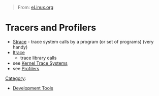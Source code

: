 > From: [eLinux.org](http://eLinux.org/Tracers_and_Profilers "http://eLinux.org/Tracers_and_Profilers")


# Tracers and Profilers



-   [Strace](http://eLinux.org/Strace "Strace") - trace system calls by a program (or set
    of programs) (very handy)
-   [ltrace](http://eLinux.org/index.php?title=Ltrace&action=edit&redlink=1 "Ltrace (page does not exist)")
    - trace library calls
-   see [Kernel Trace
    Systems](../../../dbg_portal/kernel_trace_and_profile/Kernel_Trace_Systems/Kernel_Trace_Systems.md "Kernel Trace Systems")
-   see [Profilers](http://eLinux.org/Profilers "Profilers")


[Category](http://eLinux.org/Special:Categories "Special:Categories"):

-   [Development
    Tools](http://eLinux.org/Category:Development_Tools "Category:Development Tools")

